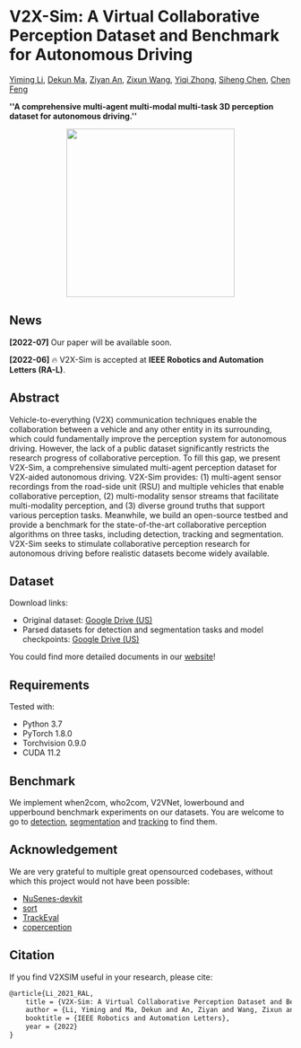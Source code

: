 # V2X-Sim: A Virtual Collaborative Perception Dataset and Benchmark for Autonomous Driving

[Yiming Li](https://scholar.google.com/citations?user=i_aajNoAAAAJ), [Dekun Ma](https://github.com/ShunliRen), [Ziyan An](https://ziyanan.github.io/), [Zixun Wang](), [Yiqi Zhong](https://www.linkedin.com/in/yiqi-zhong-078548129), [Siheng Chen](https://scholar.google.com/citations?user=W_Q33RMAAAAJ&hl=en), [Chen Feng](https://scholar.google.com/citations?user=YeG8ZM0AAAAJ)

**''A comprehensive multi-agent multi-modal multi-task 3D perception dataset for autonomous driving.''**

<div align="center">
    <img src="https://s2.loli.net/2022/06/15/cbs6hS2NHT7pDPL.png" height="300">
</div>

## News
**[2022-07]**  Our paper will be available soon.

**[2022-06]**  🔥 V2X-Sim is accepted at **IEEE Robotics and Automation Letters (RA-L)**.

## Abstract

Vehicle-to-everything (V2X) communication techniques enable the collaboration between a vehicle and any other
entity in its surrounding, which could fundamentally improve
the perception system for autonomous driving. However, the
lack of a public dataset significantly restricts the research
progress of collaborative perception. To fill this gap, we present
V2X-Sim, a comprehensive simulated multi-agent perception
dataset for V2X-aided autonomous driving. V2X-Sim provides:
(1) multi-agent sensor recordings from the road-side unit (RSU)
and multiple vehicles that enable collaborative perception, (2)
multi-modality sensor streams that facilitate multi-modality
perception, and (3) diverse ground truths that support various
perception tasks. Meanwhile, we build an open-source testbed
and provide a benchmark for the state-of-the-art collaborative
perception algorithms on three tasks, including detection, tracking and segmentation. V2X-Sim seeks to stimulate collaborative
perception research for autonomous driving before realistic
datasets become widely available.



## Dataset

Download links:
- Original dataset: [Google Drive (US)](https://drive.google.com/drive/folders/1nVmY7g_kprOX-I0Bqsiz6-zdJM-UXFXa)  
- Parsed datasets for detection and segmentation tasks and model checkpoints: [Google Drive (US)](https://drive.google.com/drive/folders/1NMag-yZSflhNw4y22i8CHTX5l8KDXnNd?usp=sharing)   

You could find more detailed documents in our [website](https://ai4ce.github.io/V2X-Sim/index.html)!



## Requirements

Tested with:

- Python 3.7
- PyTorch 1.8.0
- Torchvision 0.9.0
- CUDA 11.2



## Benchmark

We implement when2com, who2com, V2VNet, lowerbound and upperbound benchmark experiments on our datasets. You are welcome to go to [detection](./det), [segmentation](./seg) and [tracking](track) to find them.



## Acknowledgement

We are very grateful to multiple great opensourced codebases, without which this project would not have been possible:

- [NuSenes-devkit](https://github.com/nutonomy/nuscenes-devkit)
- [sort](https://github.com/abewley/sort)
- [TrackEval](https://github.com/JonathonLuiten/TrackEval)
- [coperception](https://github.com/coperception/coperception)

## Citation

If you find V2XSIM useful in your research, please cite:

```tex
@article{Li_2021_RAL,
    title = {V2X-Sim: A Virtual Collaborative Perception Dataset and Benchmark for Autonomous Driving},
    author = {Li, Yiming and Ma, Dekun and An, Ziyan and Wang, Zixun and Zhong, Yiqi and Chen, Siheng and Feng, Chen},
    booktitle = {IEEE Robotics and Automation Letters},
    year = {2022}
}
```

